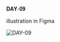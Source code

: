 𝐃𝐀𝐘-𝟎𝟗

illustration in Figma

![DAY-09](https://user-images.githubusercontent.com/85480387/205273030-67db4367-4a53-46b3-b8da-8104f8596dc4.jpg)
